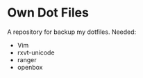 # Own Dot Files
A repository for backup my dotfiles. 
Needed:
- Vim 
- rxvt-unicode
- ranger
- openbox
